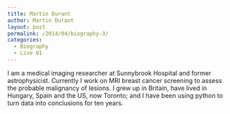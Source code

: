 ```yaml
---
title: Martin Durant
author: Martin Durant
layout: post
permalink: /2014/04/biography-3/
categories:
  - Biography
  - Live 01
---
```

I am a medical imaging researcher at Sunnybrook Hospital and former astrophysicist. Currently I work on MRI breast cancer screening to assess the probable malignancy of lesions. I grew up in Britain, have lived in Hungary, Spain and the US, now Toronto; and I have been using python to turn data into conclusions for ten years.